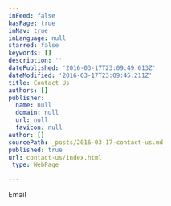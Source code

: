 ```yaml
---
inFeed: false
hasPage: true
inNav: true
inLanguage: null
starred: false
keywords: []
description: ''
datePublished: '2016-03-17T23:09:49.613Z'
dateModified: '2016-03-17T23:09:45.211Z'
title: Contact Us
authors: []
publisher:
  name: null
  domain: null
  url: null
  favicon: null
author: []
sourcePath: _posts/2016-03-17-contact-us.md
published: true
url: contact-us/index.html
_type: WebPage

---
```

Email